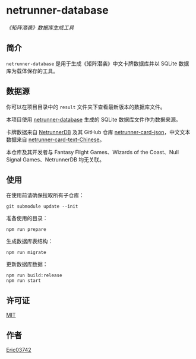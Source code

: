 # netrunner-database

*《矩阵潜袭》数据库生成工具*

## 简介

`netrunner-database` 是用于生成《矩阵潜袭》中文卡牌数据库并以 SQLite 数据库为载体保存的工具。

## 数据源

你可以在项目目录中的 `result` 文件夹下查看最新版本的数据库文件。

本项目使用 [netrunner-database](https://github.com/eric03742/netrunner-database) 生成的 SQLite 数据库文件作为数据来源。

卡牌数据来自 [NetrunnerDB](https://netrunnerdb.com/) 及其 GitHub 仓库 [netrunner-card-json](https://github.com/NetrunnerDB/netrunner-cards-json)，中文文本数据来自 [netrunner-card-text-Chinese](https://github.com/eric03742/netrunner-card-text-Chinese)。

本仓库及其开发者与 Fantasy Flight Games、Wizards of the Coast、Null Signal Games、NetrunnerDB 均无关联。

## 使用

在使用前请确保拉取所有子仓库：

```shell
git submodule update --init
```

准备使用的目录：

```shell
npm run prepare
```

生成数据库表结构：

```shell
npm run migrate
```

更新数据库数据：

```shell
npm run build:release
npm run start
```

## 许可证

[MIT](./LICENSE)

## 作者

[Eric03742](https://github.com/eric03742)
